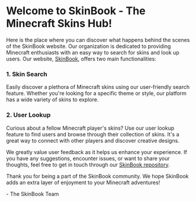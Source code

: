 # Welcome to SkinBook - The Minecraft Skins Hub!

Here is the place where you can discover what happens behind the scenes of the SkinBook website. Our organization is dedicated to providing Minecraft enthusiasts with an easy way to search for skins and look up users. Our website, [SkinBook](https://www.skinbook.com), offers two main functionalities:

### 1. Skin Search

Easily discover a plethora of Minecraft skins using our user-friendly search feature. Whether you're looking for a specific theme or style, our platform has a wide variety of skins to explore.

### 2. User Lookup

Curious about a fellow Minecraft player's skins? Use our user lookup feature to find users and browse through their collection of skins. It's a great way to connect with other players and discover creative designs.

We greatly value user feedback as it helps us enhance your experience. If you have any suggestions, encounter issues, or want to share your thoughts, feel free to get in touch through our [SkinBook repository](https://github.com/skinbookmc/SkinBook).

Thank you for being a part of the SkinBook community. We hope SkinBook adds an extra layer of enjoyment to your Minecraft adventures!

\- The SkinBook Team
